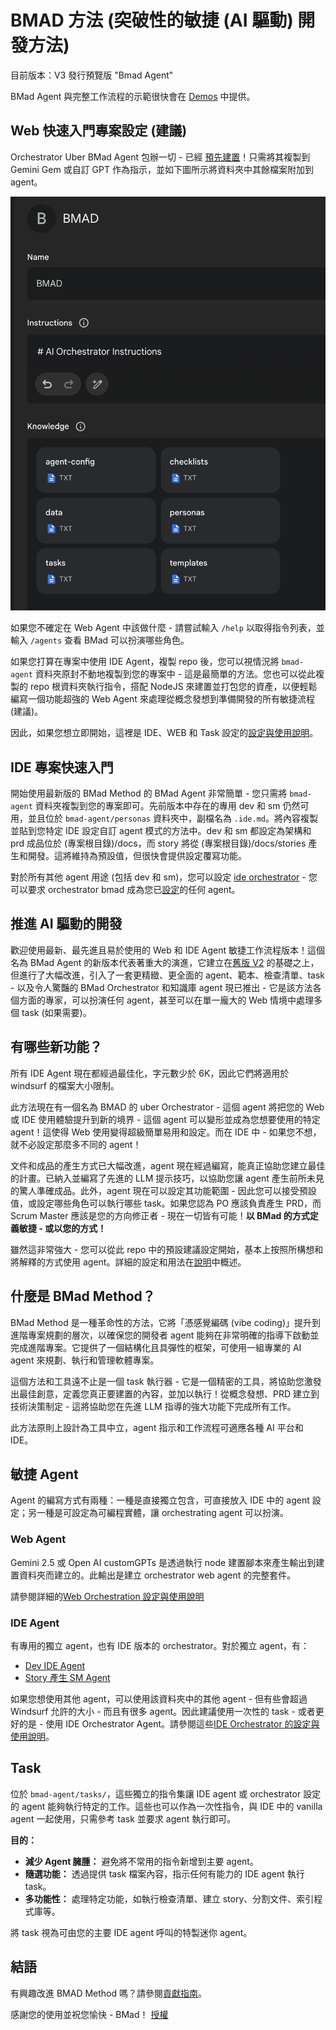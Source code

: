 # BMAD 方法 (突破性的敏捷 (AI 驅動) 開發方法)

目前版本：V3 發行預覽版 "Bmad Agent"

BMad Agent 與完整工作流程的示範很快會在 [Demos](./demos/) 中提供。

## Web 快速入門專案設定 (建議)

Orchestrator Uber BMad Agent 包辦一切 - 已經 [預先建置](./web-build-sample/agent-prompt.txt)！只需將其複製到 Gemini Gem 或自訂 GPT 作為指示，並如下圖所示將資料夾中其餘檔案附加到 agent。

![圖片資訊](./docs/images/gem-setup.png)

如果您不確定在 Web Agent 中該做什麼 - 請嘗試輸入 `/help` 以取得指令列表，並輸入 `/agents` 查看 BMad 可以扮演哪些角色。

如果您打算在專案中使用 IDE Agent，複製 repo 後，您可以視情況將 `bmad-agent` 資料夾原封不動地複製到您的專案中 - 這是最簡單的方法。您也可以從此複製的 repo 根資料夾執行指令，搭配 NodeJS 來建置並打包您的資產，以便輕鬆編寫一個功能超強的 Web Agent 來處理從概念發想到準備開發的所有敏捷流程 (建議)。

因此，如果您想立即開始，這裡是 IDE、WEB 和 Task 設定的[設定與使用說明](./docs/instruction.md)。

## IDE 專案快速入門

開始使用最新版的 BMad Method 的 BMad Agent 非常簡單 - 您只需將 `bmad-agent` 資料夾複製到您的專案即可。先前版本中存在的專用 dev 和 sm 仍然可用，並且位於 `bmad-agent/personas` 資料夾中，副檔名為 `.ide.md`。將內容複製並貼到您特定 IDE 設定自訂 agent 模式的方法中。dev 和 sm 都設定為架構和 prd 成品位於 (專案根目錄)/docs，而 story 將從 (專案根目錄)/docs/stories 產生和開發。這將維持為預設值，但很快會提供設定覆寫功能。

對於所有其他 agent 用途 (包括 dev 和 sm)，您可以設定 [ide orchestrator](./bmad-agent/ide-bmad-orchestrator.md) - 您可以要求 orchestrator bmad 成為您已[設定](./bmad-agent/ide-bmad-orchestrator-cfg.md)的任何 agent。

## 推進 AI 驅動的開發

歡迎使用最新、最先進且易於使用的 Web 和 IDE Agent 敏捷工作流程版本！這個名為 BMad Agent 的新版本代表著重大的演進，它建立在[舊版 V2](./legacy-archive/V2/) 的基礎之上，但進行了大幅改進，引入了一套更精緻、更全面的 agent、範本、檢查清單、task - 以及令人驚豔的 BMad Orchestrator 和知識庫 agent 現已推出 - 它是該方法各個方面的專家，可以扮演任何 agent，甚至可以在單一龐大的 Web 情境中處理多個 task (如果需要)。

## 有哪些新功能？

所有 IDE Agent 現在都經過最佳化，字元數少於 6K，因此它們將適用於 windsurf 的檔案大小限制。

此方法現在有一個名為 BMAD 的 uber Orchestrator - 這個 agent 將把您的 Web 或 IDE 使用體驗提升到新的境界 - 這個 agent 可以變形並成為您想要使用的特定 agent！這使得 Web 使用變得超級簡單易用和設定。而在 IDE 中 - 如果您不想，就不必設定那麼多不同的 agent！

文件和成品的產生方式已大幅改進，agent 現在經過編寫，能真正協助您建立最佳的計畫。已納入並編寫了先進的 LLM 提示技巧，以協助您讓 agent 產生前所未見的驚人準確成品。此外，agent 現在可以設定其功能範圍 - 因此您可以接受預設值，或設定哪些角色可以執行哪些 task。如果您認為 PO 應該負責產生 PRD，而 Scrum Master 應該是您的方向修正者 - 現在一切皆有可能！**以 BMad 的方式定義敏捷 - 或以您的方式！**

雖然這非常強大 - 您可以從此 repo 中的預設建議設定開始，基本上按照所構想和將解釋的方式使用 agent。詳細的設定和用法在[說明](./docs/instruction.md)中概述。

## 什麼是 BMad Method？

BMad Method 是一種革命性的方法，它將「憑感覺編碼 (vibe coding)」提升到進階專案規劃的層次，以確保您的開發者 agent 能夠在非常明確的指導下啟動並完成進階專案。它提供了一個結構化且具彈性的框架，可使用一組專業的 AI agent 來規劃、執行和管理軟體專案。

這個方法和工具遠不止是一個 task 執行器 - 它是一個精密的工具，將協助您激發出最佳創意，定義您真正要建置的內容，並加以執行！從概念發想、PRD 建立到技術決策制定 - 這將協助您在先進 LLM 指導的強大功能下完成所有工作。

此方法原則上設計為工具中立，agent 指示和工作流程可適應各種 AI 平台和 IDE。

## 敏捷 Agent

Agent 的編寫方式有兩種：一種是直接獨立包含，可直接放入 IDE 中的 agent 設定；另一種是可設定為可編程實體，讓 orchestrating agent 可以扮演。

### Web Agent

Gemini 2.5 或 Open AI customGPTs 是透過執行 node 建置腳本來產生輸出到建置資料夾而建立的。此輸出是建立 orchestrator web agent 的完整套件。

請參閱詳細的[Web Orchestration 設定與使用說明](./docs/instruction.md#setting-up-web-agent-orchestrator)

### IDE Agent

有專用的獨立 agent，也有 IDE 版本的 orchestrator。對於獨立 agent，有：

- [Dev IDE Agent](./bmad-agent/personas/dev.ide.md)
- [Story 產生 SM Agent](./bmad-agent/personas/sm.ide.md)

如果您想使用其他 agent，可以使用該資料夾中的其他 agent - 但有些會超過 Windsurf 允許的大小 - 而且有很多 agent。因此建議使用一次性的 task - 或者更好的是 - 使用 IDE Orchestrator Agent。請參閱這些[IDE Orchestrator 的設定與使用說明](./docs/instruction.md#ide-agent-setup-and-usage)。

## Task

位於 `bmad-agent/tasks/`，這些獨立的指令集讓 IDE agent 或 orchestrator 設定的 agent 能夠執行特定的工作。這些也可以作為一次性指令，與 IDE 中的 vanilla agent 一起使用，只需參考 task 並要求 agent 執行即可。

**目的：**

- **減少 Agent 臃腫：** 避免將不常用的指令新增到主要 agent。
- **隨選功能：** 透過提供 task 檔案內容，指示任何有能力的 IDE agent 執行 task。
- **多功能性：** 處理特定功能，如執行檢查清單、建立 story、分割文件、索引程式庫等。

將 task 視為可由您的主要 IDE agent 呼叫的特製迷你 agent。

## 結語

有興趣改進 BMAD Method 嗎？請參閱[貢獻指南](docs/CONTRIBUTING.md)。

感謝您的使用並祝您愉快 - BMad！
[授權](./docs/LICENSE)
